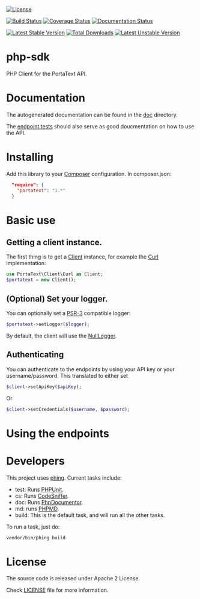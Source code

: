 [![License](https://poser.pugx.org/portatext/php-sdk/license)](https://packagist.org/packages/portatext/php-sdk)

[![Build Status](https://travis-ci.org/PortaText/php-sdk.svg)](https://travis-ci.org/PortaText/php-sdk)
[![Coverage Status](https://coveralls.io/repos/PortaText/php-sdk/badge.svg?branch=master&service=github)](https://coveralls.io/github/PortaText/php-sdk?branch=master)
[![Documentation Status](https://readthedocs.org/projects/portatext-php-sdk/badge/?version=latest)](http://portatext-php-sdk.readthedocs.org/en/latest/?badge=latest)

[![Latest Stable Version](https://poser.pugx.org/portatext/php-sdk/v/stable)](https://packagist.org/packages/portatext/php-sdk)
[![Total Downloads](https://poser.pugx.org/portatext/php-sdk/downloads)](https://packagist.org/packages/portatext/php-sdk)
[![Latest Unstable Version](https://poser.pugx.org/portatext/php-sdk/v/unstable)](https://packagist.org/packages/portatext/php-sdk)

# php-sdk
PHP Client for the PortaText API.

# Documentation
The autogenerated documentation can be found in the [doc](https://github.com/PortaText/php-sdk/blob/master/doc/ApiIndex.md) directory.

The [endpoint tests](https://github.com/PortaText/php-sdk/tree/master/test/endpoints) should also serve as good doucmentation on how to use the API.

# Installing
Add this library to your [Composer](https://packagist.org/) configuration. In
composer.json:
```json
  "require": {
    "portatext": "1.*"
  }
```

# Basic use

## Getting a client instance.
The first thing is to get a [Client](https://github.com/PortaText/php-sdk/blob/master/src/PortaText/Client/Base.php) instance, for example
the [Curl](https://github.com/PortaText/php-sdk/blob/master/src/PortaText/Client/Curl.php) implementation:

```php
use PortaText\Client\Curl as Client;
$portatext = new Client();
```

## (Optional) Set your logger.
You can optionally set a [PSR-3](http://www.php-fig.org/psr/psr-3/) compatible logger:
```php
$portatext->setLogger($logger);
```

By default, the client will use the [NullLogger](http://www.php-fig.org/psr/psr-3/#1-4-helper-classes-and-interfaces).

## Authenticating
You can authenticate to the endpoints by using your API key or your username/password. This translated to
either set

```php
$client->setApiKey($apiKey);
```

Or

```php
$client->setCredentials($username, $password);
```

# Using the endpoints

# Developers
This project uses [phing](https://www.phing.info/). Current tasks include:
 * test: Runs [PHPUnit](https://phpunit.de/).
 * cs: Runs [CodeSniffer](https://github.com/squizlabs/PHP_CodeSniffer).
 * doc: Runs [PhpDocumentor](http://www.phpdoc.org/).
 * md: runs [PHPMD](http://phpmd.org/).
 * build: This is the default task, and will run all the other tasks.

To run a task, just do:

```sh
vendor/bin/phing build
```

# License
The source code is released under Apache 2 License.

Check [LICENSE](https://github.com/PortaText/php-sdk/blob/master/LICENSE) file for more information.
